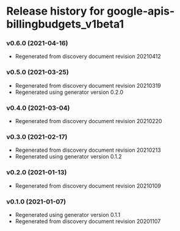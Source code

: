 # Release history for google-apis-billingbudgets_v1beta1

### v0.6.0 (2021-04-16)

* Regenerated from discovery document revision 20210412

### v0.5.0 (2021-03-25)

* Regenerated from discovery document revision 20210319
* Regenerated using generator version 0.2.0

### v0.4.0 (2021-03-04)

* Regenerated from discovery document revision 20210220

### v0.3.0 (2021-02-17)

* Regenerated from discovery document revision 20210213
* Regenerated using generator version 0.1.2

### v0.2.0 (2021-01-13)

* Regenerated from discovery document revision 20210109

### v0.1.0 (2021-01-07)

* Regenerated using generator version 0.1.1
* Regenerated from discovery document revision 20201107

